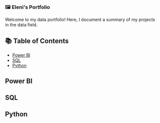 ### 🖼 Eleni's Portfolio 

Welcome to my data portfolio! Here, I document a summary of my projects in the data field.

## 📚 Table of Contents
- [Power BI](#power-bi)
- [SQL](#sql)
- [Python](#python)

## Power BI

## SQL

## Python
